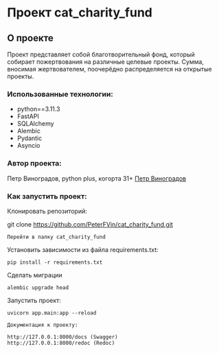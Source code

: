 # Проект cat_charity_fund

## О проекте

Проект представляет собой благотворительный фонд, который собирает пожертвования на различные целевые проекты. Сумма, вносимая жертвователем, поочерёдно распределяется на открытые проекты.

### Использованные технологии: 

 - python==3.11.3
 - FastAPI
 - SQLAlchemy
 - Alembic
 - Pydantic
 - Asyncio

 ### Автор проекта:

Петр Виноградов, python plus, когорта 31+
[Петр Виноградов](https://github.com/PeterFVin)

### Как запустить проект:

Клонировать репозиторий:

git clone https://github.com/PeterFVin/cat_charity_fund.git
```
Перейти в папку cat_charity_fund
```
Установить зависимости из файла requirements.txt:

```
pip install -r requirements.txt
```
Сделать миграции
```
alembic upgrade head
```
Запустить проект:

```
uvicorn app.main:app --reload

Документация к проекту:

http://127.0.0.1:8000/docs (Swagger)
http://127.0.0.1:8000/redoc (Redoc)
